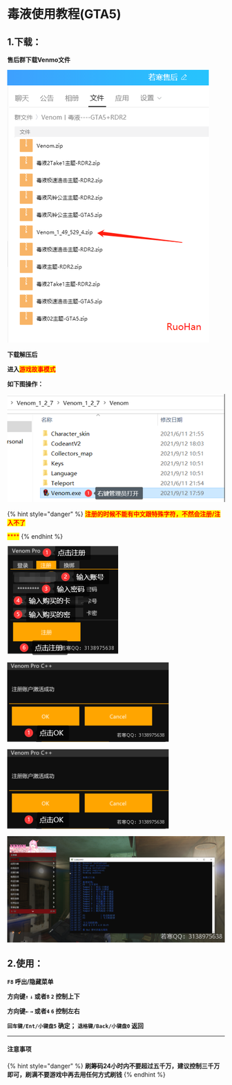 # 毒液使用教程(GTA5)

## 1.下载：

**售后群下载Venmo文件**

![](<../../../.gitbook/assets/image (15).png>)

**下载解压后**

**进入**<mark style="color:red;">**游戏故事模式**</mark>

**如下图操作：**

![](<../../../.gitbook/assets/image (57).png>)

{% hint style="danger" %}
<mark style="color:red;">**注册的时候不能有中文跟特殊字符，不然会注册/注入不了**</mark>

<mark style="color:red;">****</mark>
{% endhint %}

![](<../../../.gitbook/assets/image (28).png>)

![](<../../../.gitbook/assets/image (26).png>)

![](<../../../.gitbook/assets/image (26).png>)

![出现黑框代表注入成功](<../../../.gitbook/assets/image (31).png>)

## **2.使用：**

**`F8` 呼出/隐藏菜单**

**方向键`↑`  `↓` 或者`8`  `2` 控制上下**

**方向键`←`  `→` 或者`4`  `6` 控制左右**

**`回车键/Ent/小键盘5` 确定； `退格键/Back/小键盘0` 返回**

****

#### 注意事项

{% hint style="danger" %}
**刷筹码24小时内不要超过五千万，建议控制三千万即可，刷满不要游戏中再去用任何方式刷钱**
{% endhint %}
